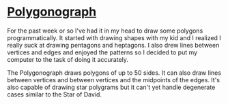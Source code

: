 # [Polygonograph](https://dkallen78.github.io/polygonograph/polygonograph.html)

For the past week or so I've had it in my head to draw some polygons programmatically. It started with drawing shapes with my kid and I realized I really suck at drawing pentagons and heptagons. I also drew lines between vertices and edges and enjoyed the patterns so I decided to put my computer to the task of doing it accurately.

The Polygonograph draws polygons of up to 50 sides. It can also draw lines between vertices and between vertices and the midpoints of the edges. It's also capable of drawing star polygrams but it can't yet handle degenerate cases similar to the Star of David.
